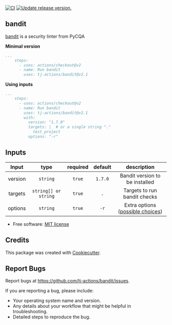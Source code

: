 [![CI](https://github.com/tj-actions/bandit/workflows/CI/badge.svg)](https://github.com/tj-actions/bandit/actions?query=workflow%3ACI)
[![Update release version.](https://github.com/tj-actions/bandit/workflows/Update%20release%20version./badge.svg)](https://github.com/tj-actions/bandit/actions?query=workflow%3A%22Update+release+version.%22)

bandit
------

[bandit](https://github.com/PyCQA/bandit) is a security linter from PyCQA

**Minimal version**

```yaml
...
    steps:
      - uses: actions/checkout@v2
      - name: Run bandit
        uses: tj-actions/bandit@v2.1
```

**Using inputs**

```yaml
...
    steps:
      - uses: actions/checkout@v2
      - name: Run bandit
        uses: tj-actions/bandit@v2.1
        with:
          version: "1.7.0"
          targets: |  # or a single string "." 
            test_project
          options: "-r"
```


## Inputs

|   Input       |    type    |  required     |  default                      |  description  |
|:-------------:|:-----------:|:-------------:|:----------------------------:|:-------------:|
| version |  `string`   |    `true`    | `1.7.0`                      | Bandit version to be installed  |
| targets |  `string[] or string`   |    `true`    | `.`                      | Targets to run bandit checks  |
| options |  `string`   |    `true`    | `-r`                      | Extra options ([possible choices](https://github.com/PyCQA/bandit#usage))  |



* Free software: [MIT license](LICENSE)


Credits
-------

This package was created with [Cookiecutter](https://github.com/cookiecutter/cookiecutter).



Report Bugs
-----------

Report bugs at https://github.com/tj-actions/bandit/issues.

If you are reporting a bug, please include:

* Your operating system name and version.
* Any details about your workflow that might be helpful in troubleshooting.
* Detailed steps to reproduce the bug.
